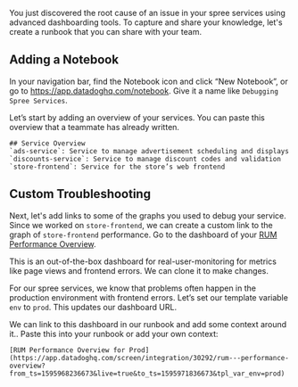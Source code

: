 You just discovered the root cause of an issue in your spree services using advanced dashboarding tools. To capture and share your knowledge, let's create a runbook that you can share with your team.

## Adding a Notebook
In your navigation bar, find the Notebook icon and click “New Notebook”, or go to https://app.datadoghq.com/notebook. Give it a name like `Debugging Spree Services`.  

Let’s start by adding an overview of your services. You can paste this overview that a teammate has already written.

```
## Service Overview
`ads-service`: Service to manage advertisement scheduling and displays  
`discounts-service`: Service to manage discount codes and validation  
`store-frontend`: Service for the store’s web frontend  
```

## Custom Troubleshooting
Next, let's add links to some of the graphs you used to debug your service. Since we worked on `store-frontend`, we can create a custom link to the graph of `store-frontend` performance. Go to the dashboard of your [RUM Performance Overview](https://app.datadoghq.com/screen/integration/30292/rum---performance-overview?from_ts=1595949761945&to_ts=1595953361945&live=true).  

This is an out-of-the-box dashboard for real-user-monitoring for metrics like page views and frontend errors. We can clone it to make changes.  

For our spree services, we know that problems often happen in the production environment with frontend errors. Let’s set our template variable `env` to `prod`. This updates our dashboard URL.  

We can link to this dashboard in our runbook and add some context around it.. Paste this into your runbook or add your own context:  

```
[RUM Performance Overview for Prod](https://app.datadoghq.com/screen/integration/30292/rum---performance-overview?from_ts=1595968236673&live=true&to_ts=1595971836673&tpl_var_env=prod)
```
